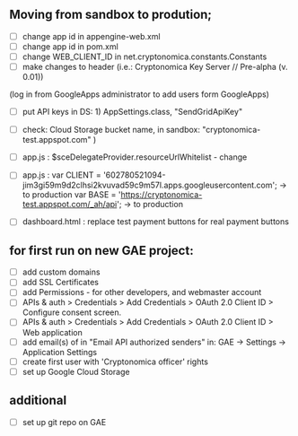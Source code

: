 
## Moving from sandbox to prodution;

- [ ] change app id in appengine-web.xml
- [ ] change app id in pom.xml
- [ ] change WEB_CLIENT_ID in net.cryptonomica.constants.Constants
- [ ] make changes to header (i.e.: Cryptonomica Key Server // Pre-alpha (v. 0.01))

(log in from GoogleApps administrator to add users form GoogleApps)
- [ ] put API keys in DS: 1) AppSettings.class, "SendGridApiKey"
- [ ] check: Cloud Storage bucket name, in sandbox:  "cryptonomica-test.appspot.com" )


- [ ] app.js : $sceDelegateProvider.resourceUrlWhitelist - change
- [ ] app.js :  var CLIENT = '602780521094-jim3gi59m9d2clhsi2kvuvad59c9m57l.apps.googleusercontent.com'; -> to production
                var BASE = 'https://cryptonomica-test.appspot.com/_ah/api'; -> to production
- [ ] dashboard.html : replace test payment buttons for real payment buttons

## for first run on new GAE project:

- [ ] add custom domains
- [ ] add SSL Certificates
- [ ] add Permissions - for other developers, and webmaster account
- [ ] APIs & auth > Credentials > Add Credentials > OAuth 2.0 Client ID > Configure consent screen.
- [ ] APIs & auth > Credentials > Add Credentials > OAuth 2.0 Client ID > Web application
- [ ] add email(s) of in "Email API authorized senders" in:
GAE -> Settings -> Application Settings
- [ ] create first user with 'Cryptonomica officer' rights
- [ ] set up Google Cloud Storage

## additional

- [ ] set up git repo on GAE
